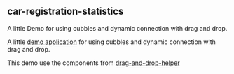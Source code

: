 ## car-registration-statistics

A little Demo for using cubbles and dynamic connection with drag and drop.

A little [demo application](https://www.cubbles.world/sandbox/com.incowia.examples.car-registration-statistics@0.4.0/car-registration-statistics/index.html) for using cubbles and dynamic connection with drag and drop.

This demo use the components from [drag-and-drop-helper](https://github.com/iCubbles/drag-and-drop-helper.git)
